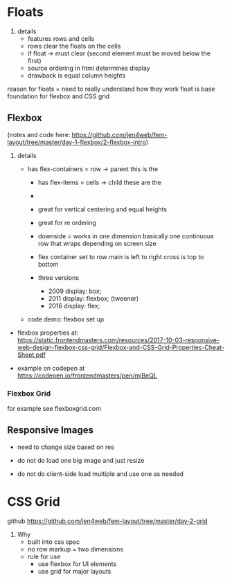 # Floats 
1. details
   - features rows and cells 
   - rows clear the floats on the cells 
   - if float -> must clear (second element must be moved below the first)
   - source ordering in html determines display 
   - drawback is equal column heights 

reason for floats = need to really understand how they work 
float is base foundation for flexbox and CSS grid 


##  Flexbox 
(notes and code here: https://github.com/jen4web/fem-layout/tree/master/day-1-flexbox/2-flexbox-intro)
1. details 
    - has flex-containers = row  -> parent
        this is the <ul>
    - has flex-items = cells  -> child 
        these are the <li>
    - great for vertical centering and equal heights 
    - great for re ordering 

    - downside = works in one dimension 
        basically one continuous row that wraps depending on screen size 
    
    - flex container set to row 
        main is left to right 
        cross is top to bottom

    - three versions 
        - 2009 
            display: box;
        - 2011 
            display: flexbox; (tweener)
        - 2016
            display: flex;


2. code demo: flexbox set up
- flexbox properties at: 
https://static.frontendmasters.com/resources/2017-10-03-responsive-web-design-flexbox-css-grid/Flexbox-and-CSS-Grid-Properties-Cheat-Sheet.pdf

- example on codepen at 
https://codepen.io/frontendmasters/pen/mjBeQL



### Flexbox Grid

for example see flexboxgrid.com
 

## Responsive Images 
- need to change size based on res
- do not do load one big image and just resize 

- do not do client-side load multiple and use one as needed


# CSS Grid 
github https://github.com/jen4web/fem-layout/tree/master/day-2-grid

1. Why 
    - built into css spec 
    - no row markup = two dimensions
    - rule for use 
        - use flexbox for UI elements 
        - use grid for major layouts 